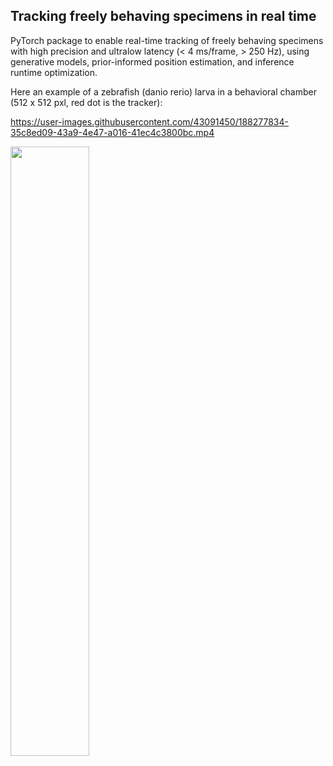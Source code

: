 ## Tracking freely behaving specimens in real time

PyTorch package to enable real-time tracking of freely behaving specimens with high precision and ultralow latency (< 4 ms/frame, > 250 Hz), using generative models, prior-informed position estimation, and inference runtime optimization.

Here an example of a zebrafish (danio rerio) larva in a behavioral chamber (512 x 512 pxl, red dot is the tracker):


https://user-images.githubusercontent.com/43091450/188277834-35c8ed09-43a9-4e47-a016-41ec4c3800bc.mp4


<img src="./tracking-cropped.svg" width=50% height=50% rotate="90deg">
